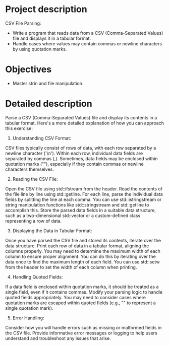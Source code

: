 # Project description
CSV File Parsing:
* Write a program that reads data from a CSV (Comma-Separated Values) file and displays it in a tabular format.
* Handle cases where values may contain commas or newline characters by using quotation marks.

# Objectives
* Master strin and file manipulation.

# Detailed description
Parse a CSV (Comma-Separated Values) file and display its contents in a tabular format. Here's a more detailed explanation of how you can approach this exercise:

1. Understanding CSV Format:

CSV files typically consist of rows of data, with each row separated by a newline character ('\n').
Within each row, individual data fields are separated by commas (,).
Sometimes, data fields may be enclosed within quotation marks (""), especially if they contain commas or newline characters themselves.

2. Reading the CSV File:

Open the CSV file using std::ifstream from the <fstream> header.
Read the contents of the file line by line using std::getline.
For each line, parse the individual data fields by splitting the line at each comma. You can use std::istringstream or string manipulation functions like std::stringstream and std::getline to accomplish this.
Store the parsed data fields in a suitable data structure, such as a two-dimensional std::vector or a custom-defined class representing a row of data.

3. Displaying the Data in Tabular Format:

Once you have parsed the CSV file and stored its contents, iterate over the data structure.
Print each row of data in a tabular format, aligning the columns properly.
You may need to determine the maximum width of each column to ensure proper alignment. You can do this by iterating over the data once to find the maximum length of each field.
You can use std::setw from the <iomanip> header to set the width of each column when printing.

4. Handling Quoted Fields:

If a data field is enclosed within quotation marks, it should be treated as a single field, even if it contains commas.
Modify your parsing logic to handle quoted fields appropriately. You may need to consider cases where quotation marks are escaped within quoted fields (e.g., "" to represent a single quotation mark).

5. Error Handling:

Consider how you will handle errors such as missing or malformed fields in the CSV file.
Provide informative error messages or logging to help users understand and troubleshoot any issues that arise.